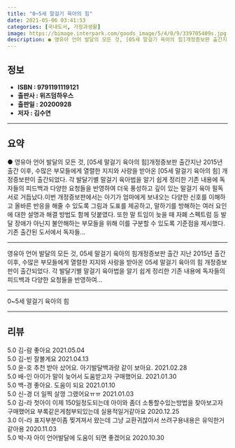 ```yaml
---
title: "0~5세 말걸기 육아의 힘"
date: 2021-05-06 03:41:53
categories: [국내도서, 가정과생활]
image: https://bimage.interpark.com/goods_image/5/4/0/9/339705409s.jpg
description: ● 영유아 언어 발달의 모든 것, [05세 말걸기 육아의 힘]개정증보판 출간지난 2015년 출간 이후, 수많은 부모들에게 열렬한 지지와 사랑을 받아온 [05세 말걸기 육아의 힘] 개정증보판이 출간되었다. 각 발달기별 말걸기 육아법을 알기 쉽게 정리한 기존 내용에 독자들의 피드백과 다양
---
```


## **정보**

- **ISBN : 9791191119121**
- **출판사 : 위즈덤하우스**
- **출판일 : 20200928**
- **저자 : 김수연**

------



## **요약**

●  영유아 언어 발달의 모든 것, [05세 말걸기 육아의 힘]개정증보판 출간지난 2015년 출간 이후, 수많은 부모들에게 열렬한 지지와 사랑을 받아온 [05세 말걸기 육아의 힘] 개정증보판이 출간되었다. 각 발달기별 말걸기 육아법을 알기 쉽게 정리한 기존 내용에 독자들의 피드백과 다양한 요청들을 반영하여 더욱 풍성하고 깊이 있는 말걸기 육아 필독서로 거듭났다.이번 개정증보판에서는 아기가 엄마에게 보내오는 다양한 신호를 이해하고 올바른 반응을 해줄 수 있도록 그림과 도표를 제공하고, 말하기를 방해하는 여러 요인에 대한 설명과 해결 방법도 함께 덧붙였다. 또한 말 트임이 늦을 때 자폐 스펙트럼 등 발달 장애가 아닌지 불안해하는 부모들을 위해 이를 구분할 수 있도록 기준점을 제시했다. 기존 출간된 도서에서 독자들...

------

영유아 언어 발달의 모든 것, 05세 말걸기 육아의 힘개정증보판 출간
지난 2015년 출간 이후, 수많은 부모들에게 열렬한 지지와 사랑을 받아온 05세 말걸기 육아의 힘 개정증보판이 출간되었다. 각 발달기별 말걸기 육아법을 알기 쉽게 정리한 기존 내용에 독자들의 피드백과 다양한 요청들을 반영하여... 

------


0~5세 말걸기 육아의 힘 

------


## **리뷰** 

5.0 김-람 좋아요 2021.05.04 <br/>5.0 김-빈 잘볼게요 2021.04.13 <br/>5.0 윤-호 추천 받아 샀어요. 아기발달백과랑 같이 보아요. 2021.02.28 <br/>5.0 배-인 아이가 말이 늦어서 도움받고자 구매했어요. 2021.01.30 <br/>5.0 백-경 좋아요. 도움이 되요 2021.01.10 <br/>5.0 신-경 더 일찍 살껑 그랬어요ㅠㅠ 2021.01.03 <br/>5.0 김-라 첫아이 이제 150일정도되는데 아이와 좀더 소통할수있는방법을 찾아보고자구매했어요 
부록같은게첨부되있는데 실용적일거같아요 2020.12.25 <br/>3.0 이-라 표지부분이좀 찢겨져서 왔는데 그냥 교환귀찮아서 쓰려구용내용은 유익한거같아용 2020.11.03 <br/>5.0 박-자 아이 언어발달에 도움이 되면 좋겠어요 2020.10.30 <br/>